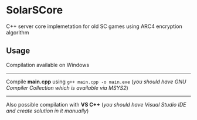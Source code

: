 # SolarSCore
C++ server core implemetation for old SC games using ARC4 encryption algorithm

## Usage

Compilation available on Windows

------

Compile **main.cpp** using ```g++ main.cpp -o main.exe``` (*you should have GNU Compiler Collection which is available via MSYS2*)

------

Also possible compilation with **VS C++** (*you should have Visual Studio IDE and create solution in it manually*)